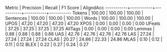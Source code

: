 Metric     | Precision |    Recall |  F1 Score | AligndAcc
-----------+-----------+-----------+-----------+-----------
Tokens     |    100.00 |    100.00 |    100.00 |
Sentences  |    100.00 |    100.00 |    100.00 |
Words      |    100.00 |    100.00 |    100.00 |
UPOS       |     47.20 |     47.20 |     47.20 |     47.20
XPOS       |      0.00 |      0.00 |      0.00 |      0.00
UFeats     |     37.25 |     37.25 |     37.25 |     37.25
AllTags    |      0.00 |      0.00 |      0.00 |      0.00
Lemmas     |      0.88 |      0.88 |      0.88 |      0.88
UAS        |     42.76 |     42.76 |     42.76 |     42.76
LAS        |     27.24 |     27.24 |     27.24 |     27.24
CLAS       |     20.27 |     24.86 |     22.33 |     24.86
MLAS       |      0.10 |      0.12 |      0.11 |      0.12
BLEX       |      0.22 |      0.27 |      0.24 |      0.27
